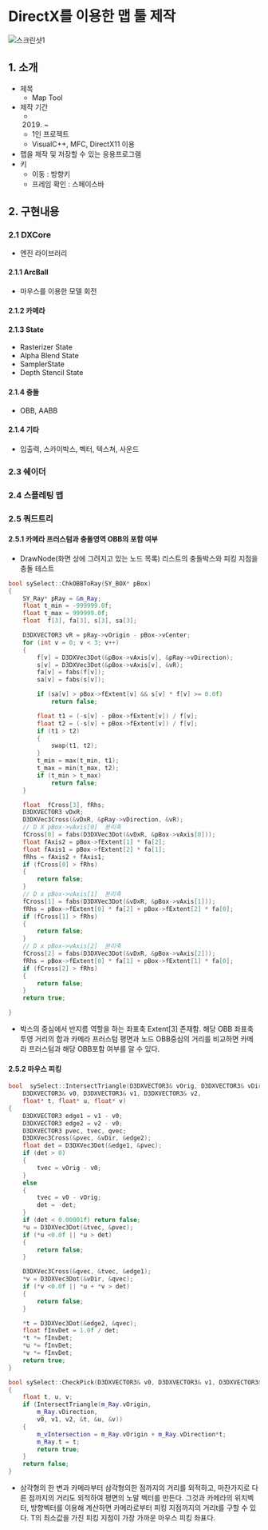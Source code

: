 # DirectX를 이용한 맵 툴 제작
![스크린샷1](./img/KakaoTalk_20200325_163542561.png)

## 1. 소개
- 제목
  + Map Tool
- 제작 기간 
  + 2019. ~ 
  + 1인 프로젝트
  + VisualC++, MFC, DirectX11 이용
- 맵을 제작 및 저장할 수 있는 응용프로그램
- 키
  + 이동 : 방향키
  + 프레임 확인 : 스페이스바
  
## 2. 구현내용
### 2.1 DXCore
 - 엔진 라이브러리
#### 2.1.1 ArcBall
 - 마우스를 이용한 모델 회전
#### 2.1.2 카메라
#### 2.1.3 State
  - Rasterizer State
  - Alpha Blend State
  - SamplerState
  - Depth Stencil State
#### 2.1.4 충돌
  - OBB, AABB
#### 2.1.4 기타
  - 입출력, 스카이박스, 벡터, 텍스쳐, 사운드
  
### 2.3 쉐이더
 
### 2.4 스플레팅 맵

### 2.5 쿼드트리

#### 2.5.1 카메라 프러스텀과 충돌영역 OBB의 포함 여부
- DrawNode(화면 상에 그려지고 있는 노드 목록) 리스트의 충돌박스와 피킹 지점을 충돌 테스트 
```C++
bool sySelect::ChkOBBToRay(SY_BOX* pBox)
{
	SY_Ray* pRay = &m_Ray;
	float t_min = -999999.0f;
	float t_max = 999999.0f;
	float  f[3], fa[3], s[3], sa[3];

	D3DXVECTOR3 vR = pRay->vOrigin - pBox->vCenter;
	for (int v = 0; v < 3; v++)
	{
		f[v] = D3DXVec3Dot(&pBox->vAxis[v], &pRay->vDirection);
		s[v] = D3DXVec3Dot(&pBox->vAxis[v], &vR);
		fa[v] = fabs(f[v]);
		sa[v] = fabs(s[v]);

		if (sa[v] > pBox->fExtent[v] && s[v] * f[v] >= 0.0f)
			return false;

		float t1 = (-s[v] - pBox->fExtent[v]) / f[v];
		float t2 = (-s[v] + pBox->fExtent[v]) / f[v];
		if (t1 > t2)
		{
			swap(t1, t2);
		}
		t_min = max(t_min, t1);
		t_max = min(t_max, t2);
		if (t_min > t_max)
			return false;
	}

	float  fCross[3], fRhs;
	D3DXVECTOR3 vDxR;
	D3DXVec3Cross(&vDxR, &pRay->vDirection, &vR);
	// D X pBox->vAxis[0]  분리축
	fCross[0] = fabs(D3DXVec3Dot(&vDxR, &pBox->vAxis[0]));
	float fAxis2 = pBox->fExtent[1] * fa[2];
	float fAxis1 = pBox->fExtent[2] * fa[1];
	fRhs = fAxis2 + fAxis1;
	if (fCross[0] > fRhs)
	{
		return false;
	}
	// D x pBox->vAxis[1]  분리축
	fCross[1] = fabs(D3DXVec3Dot(&vDxR, &pBox->vAxis[1]));
	fRhs = pBox->fExtent[0] * fa[2] + pBox->fExtent[2] * fa[0];
	if (fCross[1] > fRhs)
	{
		return false;
	}
	// D x pBox->vAxis[2]  분리축
	fCross[2] = fabs(D3DXVec3Dot(&vDxR, &pBox->vAxis[2]));
	fRhs = pBox->fExtent[0] * fa[1] + pBox->fExtent[1] * fa[0];
	if (fCross[2] > fRhs)
	{
		return false;
	}
	return true;

}

```
- 박스의 중심에서 반지름 역할을 하는 좌표축 Extent[3] 존재함. 해당 OBB 좌표축 투영 거리의 합과 카메라 프러스텀 평면과 노드 OBB중심의 거리를 비교하면 카메라 프러스텀과 해당 OBB포함 여부를 알 수 있다. 
#### 2.5.2 마우스 피킹
```C++
bool  sySelect::IntersectTriangle(D3DXVECTOR3& vOrig, D3DXVECTOR3& vDir,
	D3DXVECTOR3& v0, D3DXVECTOR3& v1, D3DXVECTOR3& v2,
	float* t, float* u, float* v)
{
	D3DXVECTOR3 edge1 = v1 - v0;
	D3DXVECTOR3 edge2 = v2 - v0;
	D3DXVECTOR3 pvec, tvec, qvec;
	D3DXVec3Cross(&pvec, &vDir, &edge2);
	float det = D3DXVec3Dot(&edge1, &pvec);
	if (det > 0)
	{
		tvec = vOrig - v0;
	}
	else
	{
		tvec = v0 - vOrig;
		det = -det;
	}
	if (det < 0.00001f) return false;
	*u = D3DXVec3Dot(&tvec, &pvec);
	if (*u <0.0f || *u > det)
	{
		return false;
	}

	D3DXVec3Cross(&qvec, &tvec, &edge1);
	*v = D3DXVec3Dot(&vDir, &qvec);
	if (*v <0.0f || *u + *v > det)
	{
		return false;
	}

	*t = D3DXVec3Dot(&edge2, &qvec);
	float fInvDet = 1.0f / det;
	*t *= fInvDet;
	*u *= fInvDet;
	*v *= fInvDet;
	return true;
}
```

```C++
bool sySelect::CheckPick(D3DXVECTOR3& v0, D3DXVECTOR3& v1, D3DXVECTOR3& v2)
{
	float t, u, v;
	if (IntersectTriangle(m_Ray.vOrigin,
		m_Ray.vDirection,
		v0, v1, v2, &t, &u, &v))
	{
		m_vIntersection = m_Ray.vOrigin + m_Ray.vDirection*t;
		m_Ray.t = t;
		return true;
	}
	return false;
}

```
- 삼각형의 한 변과 카메라부터 삼각형의한 점까지의 거리를 외적하고, 마찬가지로 다른 점까지의 거리도 외적하여 평면의 노말 벡터를 만든다. 그것과 카메라의 위치벡터, 방향벡터를 이용해 계산하면 카메라로부터 피킹 지점까지의 거리t를 구할 수 있다. T의 최소값을 가진 피킹 지점이 가장 가까운 마우스 피킹 좌표다.
